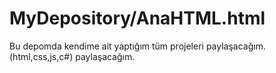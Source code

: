 # MyDepository/AnaHTML.html
Bu depomda kendime ait yaptığım tüm projeleri paylaşacağım. (html,css,js,c#) paylaşacağım.
